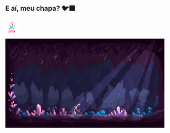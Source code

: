## E aí, meu chapa? 🐦‍⬛

<div>

<img src = "https://github.com/devicons/devicon/blob/master/icons/java/java-original-wordmark.svg" title = "Java" alt = "Java" width = "40" hight = "40" />&nbsp;
  
</div>

<img src = "mineralsgif.gif" width = "500px" align = "middle">
